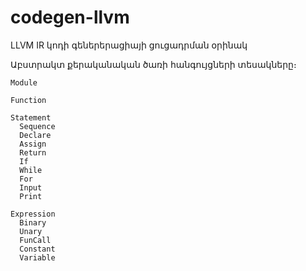 # codegen-llvm

LLVM IR կոդի գեներերացիայի ցուցադրման օրինակ


Աբստրակտ քերականական ծառի հանգույցների տեսակները։

````
Module
````

````
Function
````

````
Statement
  Sequence
  Declare
  Assign
  Return
  If
  While
  For
  Input
  Print
````

````
Expression
  Binary
  Unary
  FunCall
  Constant
  Variable
````

